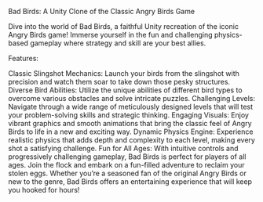 Bad Birds: A Unity Clone of the Classic Angry Birds Game

Dive into the world of Bad Birds, a faithful Unity recreation of the iconic Angry Birds game! Immerse yourself in the fun and challenging physics-based gameplay where strategy and skill are your best allies.

Features:

Classic Slingshot Mechanics: Launch your birds from the slingshot with precision and watch them soar to take down those pesky structures.
Diverse Bird Abilities: Utilize the unique abilities of different bird types to overcome various obstacles and solve intricate puzzles.
Challenging Levels: Navigate through a wide range of meticulously designed levels that will test your problem-solving skills and strategic thinking.
Engaging Visuals: Enjoy vibrant graphics and smooth animations that bring the classic feel of Angry Birds to life in a new and exciting way.
Dynamic Physics Engine: Experience realistic physics that adds depth and complexity to each level, making every shot a satisfying challenge.
Fun for All Ages: With intuitive controls and progressively challenging gameplay, Bad Birds is perfect for players of all ages.
Join the flock and embark on a fun-filled adventure to reclaim your stolen eggs. Whether you’re a seasoned fan of the original Angry Birds or new to the genre, Bad Birds offers an entertaining experience that will keep you hooked for hours!

